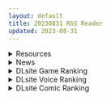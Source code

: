 ```yaml
---
layout: default
title: 20230831 RSS Reader
updated: 2023-08-31
---
```


<details class='content-parent'>
<summary>
Resources
</summary>
<details class='content-child'>
<summary>
<span class='rss-title'> [R18资源相关][悬赏金额:500]求一个僵尸末日题材的游戏 </span> <a class='rss-link' href='https://gmgard.com/gm123487' target='_blank'>&nbsp;</a>
<div class='rss-published'> 🕛 20230830 18:28:48</div>
</summary>
<img src="https://static.gmgard.us/Images/upload/1959302347021242.jpg" /><br /><p>很抱歉只有一些模糊的记忆可以提供线索，几年前看到过一个视频，里面啪僵尸娘那段印象深刻，现在找不到了</p>
</details>
<details class='content-child'>
<summary>
<span class='rss-title'> [自购][RJ01013038][思い出し笑い]Violated Princess </span> <a class='rss-link' href='https://gmgard.com/gm123489' target='_blank'>&nbsp;</a>
<div class='rss-published'> 🕛 20230830 18:23:21</div>
</summary>
<img src="https://static.gmgard.us/Images/upload/18247310223155090.jpg" /><br /><p>Violated Princess的鼎鼎大名还需要我来介绍吗，准时发售了，该冲了兄弟们</p>
</details>
<details class='content-child'>
<summary>
<span class='rss-title'> [空気系☆漢化] (C102) [ゆるっとポケット (ウンツエ)] クラブ・アヴァロン (Fate/Grand Order) </span> <a class='rss-link' href='https://gmgard.com/gm123478' target='_blank'>&nbsp;</a>
<div class='rss-published'> 🕛 20230830 18:20:29</div>
</summary>
<img src="https://static.gmgard.us/Images/upload/47126292349082164.jpg" /><br /><p>剧情：咕哒夫想和王姐爱爱被拒绝了，王姐给了他一个去&ldquo;阿瓦隆俱乐部&rdquo;的钥匙卡，在里面被黑白枪呆和尺呆接待，最后王姐也加入了，五人玩的很high...</p>
</details>
<details class='content-child'>
<summary>
<span class='rss-title'> (合集)[恶魔岛字幕组] HEROMAN(英雄人) [01-25话&SP][BDrip][简繁内封字幕][1080P][MKV] </span> <a class='rss-link' href='https://gmgard.com/gm123488' target='_blank'>&nbsp;</a>
<div class='rss-published'> 🕛 20230830 16:01:13</div>
</summary>
<img src="https://static.gmgard.us/Images/upload/17956310001117619.jpg" /><br /><p>日美合作的超级系机器人动画。</p>
</details>
<details class='content-child'>
<summary>
<span class='rss-title'> [无修正][未知字幕组][green bunny] 幻夢館~愛欲と凌の罪~1+2 </span> <a class='rss-link' href='https://gmgard.com/gm123486' target='_blank'>&nbsp;</a>
<div class='rss-published'> 🕛 20230830 14:21:01</div>
</summary>
<img src="https://iili.io/HyrfSPn.gif" /><br /><p>tony老师原画 男主作为一名侦探 有一天收到了一份委托 去一所与世隔绝的洋馆寻找丢失的宝石&nbsp;</p>
</details>
<details class='content-child'>
<summary>
<span class='rss-title'> [RJ01063490][6COLORS]エリイカのらぶ☆H☆ライブ! </span> <a class='rss-link' href='https://gmgard.com/gm123485' target='_blank'>&nbsp;</a>
<div class='rss-published'> 🕛 20230830 13:56:45</div>
</summary>
<img src="https://static.gmgard.us/Images/upload/14455302100280591.jpg" /><br /><p>关于我性转后当偶像那档事。</p>
</details>
<details class='content-child'>
<summary>
<span class='rss-title'> (合集)[Skymoon-Raws&ViuTV官方字幕] 队长小翼(足球小将) [01-52话][繁中外挂字幕][1080P][MP4] </span> <a class='rss-link' href='https://gmgard.com/gm123484' target='_blank'>&nbsp;</a>
<div class='rss-published'> 🕛 20230830 12:44:13</div>
</summary>
<img src="https://static.gmgard.us/Images/upload/7231302044136887.jpg" /><br /><p>足球小将在2018年再次翻拍的动画，包括了小学篇和初中篇，世少篇将于10月播出。</p>
</details>

</details>
<details class='content-parent'>
<summary>
News
</summary>
<details class='content-child'>
<summary>
<span class='rss-title'> 極好評調教名作《忍墮 - 女忍調教》Steam無修正繁中版年內上市 </span> <a class='rss-link' href='https://www.4gamers.com.tw/news/detail/59449/dlsite-hentai-avg-fallen-shinobi-coming-to-steam' target='_blank'>&nbsp;</a>
<div class='rss-published'> 🕛 20230830 15:15:40</div>
</summary>
<img src="https://img.4gamers.com.tw/news-image/7c94a0f7-f829-4cbe-8a32-e4ac887f7e3d.jpg"/>
再等一下就有了
</details>

</details>
<details class='content-parent'>
<summary>
DLsite Game Ranking
</summary>
<details class='content-child'>
<summary>
<span class='rss-title'> 護身術道場 秘密のNTRレッスン -葵編- [WAKUWAKU] </span> <a class='rss-link' href='https://www.dlsite.com/maniax/work/=/product_id/RJ01083821.html' target='_blank'>&nbsp;</a>
<div class='rss-published'> 🕛 20230831 13:10:55</div>
</summary>
<img src ="http://img.dlsite.jp/modpub/images2/work/doujin/RJ01084000/RJ01083821_img_main.jpg"/><br/>護身術道場 秘密のNTRレッスンのDLCをプレイする為には、別途ゲーム本体が必要です。山神の娘である葵ちゃんと主人公のストーリーを描いています。
</details>
<details class='content-child'>
<summary>
<span class='rss-title'> バレないように裸コートで露出するセレカさん [しーぶるそふと] </span> <a class='rss-link' href='https://www.dlsite.com/maniax/work/=/product_id/RJ01062825.html' target='_blank'>&nbsp;</a>
<div class='rss-published'> 🕛 20230831 13:10:55</div>
</summary>
<img src ="http://img.dlsite.jp/modpub/images2/work/doujin/RJ01063000/RJ01062825_img_main.jpg"/><br/>過激な露出がしたい vs 過激なほどバレやすくなる! あなたはバレない? ドキドキ感異常! 新感覚の3Dステルス露出アクションゲーム
</details>
<details class='content-child'>
<summary>
<span class='rss-title'> 護身術道場 秘密のNTRレッスン [WAKUWAKU] </span> <a class='rss-link' href='https://www.dlsite.com/maniax/work/=/product_id/RJ01053661.html' target='_blank'>&nbsp;</a>
<div class='rss-published'> 🕛 20230831 13:10:55</div>
</summary>
<img src ="http://img.dlsite.jp/modpub/images2/work/doujin/RJ01054000/RJ01053661_img_main.jpg"/><br/>これはシミュレーション系のエロゲーで、ユーモアな要素が盛り込まれています。
</details>
<details class='content-child'>
<summary>
<span class='rss-title'> 満車率300% 弐:Append.2 ハコヅメ連結ぱっち [ベルゼブブ] </span> <a class='rss-link' href='https://www.dlsite.com/maniax/work/=/product_id/RJ01026171.html' target='_blank'>&nbsp;</a>
<div class='rss-published'> 🕛 20230831 13:10:55</div>
</summary>
<img src ="http://img.dlsite.jp/modpub/images2/work/doujin/RJ01027000/RJ01026171_img_main.jpg"/><br/>満車率300%弐のアップグレードデータです。
</details>
<details class='content-child'>
<summary>
<span class='rss-title'> Ruled by Rule ～規則支配～ [KineticDog] </span> <a class='rss-link' href='https://www.dlsite.com/maniax/work/=/product_id/RJ01073903.html' target='_blank'>&nbsp;</a>
<div class='rss-published'> 🕛 20230831 13:10:55</div>
</summary>
<img src ="http://img.dlsite.jp/modpub/images2/work/doujin/RJ01074000/RJ01073903_img_main.jpg"/><br/>強姦や催眠洗脳のエッチ要素を主に、戦闘も含むRPGです。エッチな内容は戦闘部分に重点を置いており、戦闘敗北CGを待つことはなくエロ演出はすべて戦闘シーンで行われます。
</details>

</details>
<details class='content-parent'>
<summary>
DLsite Voice Ranking
</summary>
<details class='content-child'>
<summary>
<span class='rss-title'> 下課後陪睡社團～在雙JK和葉與和歌的胸枕上舒服地休息～ [青春×フェティシズム] </span> <a class='rss-link' href='https://www.dlsite.com/maniax/work/=/product_id/RJ01088457.html' target='_blank'>&nbsp;</a>
<div class='rss-published'> 🕛 20230831 13:10:58</div>
</summary>
<img src ="http://img.dlsite.jp/modpub/images2/work/doujin/RJ01089000/RJ01088457_img_main.jpg"/><br/>超緊密陪睡場景♪「交給我吧?」「我,也會努力的」 這次是夜晚下課後的色色陪睡體驗!會溫柔地引導您的積極&清爽JK組合。 積極JK和葉,和擁有色色胸部的和歌會在您耳邊甜甜低語誘導您邊射精邊舒服地睡去♪
</details>
<details class='content-child'>
<summary>
<span class='rss-title'> 下课后陪睡俱乐部～在双JK和叶和和歌的胸枕上舒服地休息～ [青春×フェティシズム] </span> <a class='rss-link' href='https://www.dlsite.com/maniax/work/=/product_id/RJ01088442.html' target='_blank'>&nbsp;</a>
<div class='rss-published'> 🕛 20230831 13:10:58</div>
</summary>
<img src ="http://img.dlsite.jp/modpub/images2/work/doujin/RJ01089000/RJ01088442_img_main.jpg"/><br/>超密接陪睡场景♪「交给我吧?」「我,也会努力的」 这次是夜晚下课后的色色陪睡体验!会温柔地引导您的积极&清纯JK组合。 积极JK和叶,和拥有色色胸部的和歌会在您耳边甜甜低语诱导您边射精边舒服地睡去♪
</details>
<details class='content-child'>
<summary>
<span class='rss-title'> いつも余裕たっぷりの井上先輩は、実はアナルがクソ弱い [DLsite × AliosArvin] </span> <a class='rss-link' href='https://www.dlsite.com/maniax/work/=/product_id/RJ01053787.html' target='_blank'>&nbsp;</a>
<div class='rss-published'> 🕛 20230831 13:10:58</div>
</summary>
<img src ="http://img.dlsite.jp/modpub/images2/work/doujin/RJ01054000/RJ01053787_img_main.jpg"/><br/>ところどころSっぽいアリス先輩ですが、 とある間違いから、あなたの前で、あなた以外誰にも見せたことのない『弱点』を晒してしまい――!?
</details>
<details class='content-child'>
<summary>
<span class='rss-title'> 超能力学園トップの俺が学園2位の後輩女子にハメられて敗北奴隷になるまで [Cream Pan] </span> <a class='rss-link' href='https://www.dlsite.com/maniax/work/=/product_id/RJ01074683.html' target='_blank'>&nbsp;</a>
<div class='rss-published'> 🕛 20230831 13:10:58</div>
</summary>
<img src ="http://img.dlsite.jp/modpub/images2/work/doujin/RJ01075000/RJ01074683_img_main.jpg"/><br/>学園一位からの惨めな転落劇!美少女後輩の能力と言葉で弄ばれ、トップとして、男としてのプライドがズタズタに…
</details>
<details class='content-child'>
<summary>
<span class='rss-title'> 坊ちゃまに寝取られ堕ちる人妻メイド [スイカ熟成保証委員会] </span> <a class='rss-link' href='https://www.dlsite.com/maniax/work/=/product_id/RJ378488.html' target='_blank'>&nbsp;</a>
<div class='rss-published'> 🕛 20230831 13:10:58</div>
</summary>
<img src ="http://img.dlsite.jp/modpub/images2/work/doujin/RJ379000/RJ378488_img_main.jpg"/><br/>無知を装い坊ちゃまが夫を想う一途な人妻メイドを、騙して、ハメて、薬漬けで調教する.
</details>

</details>
<details class='content-parent'>
<summary>
DLsite Comic Ranking
</summary>
<details class='content-child'>
<summary>
<span class='rss-title'> メイド教育3-没落貴族瑠璃川椿- [きょくちょ局] </span> <a class='rss-link' href='https://www.dlsite.com/maniax/work/=/product_id/RJ417751.html' target='_blank'>&nbsp;</a>
<div class='rss-published'> 🕛 20230831 13:11:01</div>
</summary>
<img src ="http://img.dlsite.jp/modpub/images2/work/doujin/RJ418000/RJ417751_img_main.jpg"/><br/>『メイド教育。』第三弾! 昨晩の『教育』から一夜明け、ご主人様に呼び出された元貴族、瑠璃川 椿は、後輩が側にいるにも関わらず、廊下で手淫され想像以上に感じてしまう…。 自分の身体の変化に戸惑いつつも、貴族の誇りを失わぬように気丈に振る舞う椿… 。だが、毎日続く変態的なメイド教育に、次第に心と身体を快楽に蝕まれていく…!  恥辱にまみれた表情を浮かべ白く柔らかいおっぱいをさらす元令嬢の痴態をぜひご堪能くださいっ!
</details>
<details class='content-child'>
<summary>
<span class='rss-title'> 新しい風紀委員長が巨乳すぎる件 [Try&方言二人社會] </span> <a class='rss-link' href='https://www.dlsite.com/maniax/work/=/product_id/RJ01083517.html' target='_blank'>&nbsp;</a>
<div class='rss-published'> 🕛 20230831 13:11:01</div>
</summary>
<img src ="http://img.dlsite.jp/modpub/images2/work/doujin/RJ01084000/RJ01083517_img_main.jpg"/><br/>新學期轉學過來的謎之風紀委員長,今天也努力幫學生們排解過剩的性慾!!
</details>
<details class='content-child'>
<summary>
<span class='rss-title'> 共墮2～發誓結婚的女友被人奪走的我最終也一同雌墮的末路～ [トランス・トリビューン] </span> <a class='rss-link' href='https://www.dlsite.com/maniax/work/=/product_id/RJ01090245.html' target='_blank'>&nbsp;</a>
<div class='rss-published'> 🕛 20230831 13:11:01</div>
</summary>
<img src ="http://img.dlsite.jp/modpub/images2/work/doujin/RJ01091000/RJ01090245_img_main.jpg"/><br/>「成對」墮落的兩人,其結局是……!?男女雙方一同被人寢取的·女裝雌墮物語!!
</details>
<details class='content-child'>
<summary>
<span class='rss-title'> 性処理サーヴァント IN マイルーム+オナニーだけなら大丈夫? [Try&方言二人社會] </span> <a class='rss-link' href='https://www.dlsite.com/maniax/work/=/product_id/RJ01093433.html' target='_blank'>&nbsp;</a>
<div class='rss-published'> 🕛 20230831 13:11:01</div>
</summary>
<img src ="http://img.dlsite.jp/modpub/images2/work/doujin/RJ01094000/RJ01093433_img_main.jpg"/><br/>サークル「TRY&方言二人社会」がC92,C92で発売した同人誌。
</details>
<details class='content-child'>
<summary>
<span class='rss-title'> 続・隔絶楽園遊戯 [URAN-FACTORY] </span> <a class='rss-link' href='https://www.dlsite.com/maniax/work/=/product_id/RJ01094057.html' target='_blank'>&nbsp;</a>
<div class='rss-published'> 🕛 20230831 13:11:01</div>
</summary>
<img src ="http://img.dlsite.jp/modpub/images2/work/doujin/RJ01095000/RJ01094057_img_main.jpg"/><br/>C102新刊原○本!!甘○と刻○が機械や触手に襲われて…!?
</details>

</details>
